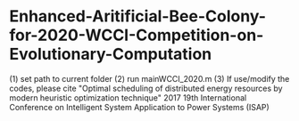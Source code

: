 # Enhanced-Aritificial-Bee-Colony-for-2020-WCCI-Competition-on-Evolutionary-Computation

(1) set path to current folder
(2) run mainWCCI_2020.m
(3) If use/modify the codes, please cite "Optimal scheduling of distributed energy resources by modern heuristic optimization technique" 
2017 19th International Conference on Intelligent System Application to Power Systems (ISAP)
